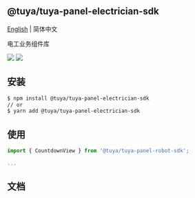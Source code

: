 ## @tuya/tuya-panel-electrician-sdk

[English](./README.md) | 简体中文

电工业务组件库

[![](https://img.shields.io/npm/v/@tuya/tuya-panel-electrician-sdk/latest.svg)](https://www.npmjs.com/package/@tuya/tuya-panel-electrician-sdk)
[![](https://codecov.io/gh/tuya/tuya-panel-sdk/branch/electrician/graph/badge.svg)](https://codecov.io/gh/tuya/tuya-panel-sdk/branches/electrician)

## 安装

```sh
$ npm install @tuya/tuya-panel-electrician-sdk
// or
$ yarn add @tuya/tuya-panel-electrician-sdk
```

## 使用

```js
import { CountdownView } from '@tuya/tuya-panel-robot-sdk';

...
```

## 文档
